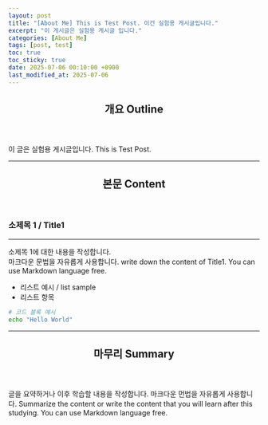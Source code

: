 ```yaml
---
layout: post
title: "[About Me] This is Test Post. 이건 실험용 게시글입니다."
excerpt: "이 게시글은 실험용 게시글 입니다."
categories: [About Me]
tags: [post, test]
toc: true
toc_sticky: true
date: 2025-07-06 00:10:00 +0900
last_modified_at: 2025-07-06
---
```


<header class="major">
  <h2>개요 Outline</h2>
</header>

이 글은 실험용 게시글입니다.
This is Test Post.

---

<header class="major">
  <h2>본문 Content</h2>
</header>

### 소제목 1 / Title1
---

소제목 1에 대한 내용을 작성합니다.  
마크다운 문법을 자유롭게 사용합니다.
write down the content of Title1.
You can use Markdown language free.

- 리스트 예시 / list sample
- 리스트 항목

```bash
# 코드 블록 예시
echo "Hello World"
```

---

<header class="major">
  <h2>마무리 Summary</h2>
</header>

글을 요약하거나 이후 학습할 내용을 작성합니다.
마크다운 먼법을 자유롭게 사용합니다.
Summarize the content or write the content that you will learn after this studying.
You can use Markdown language free.